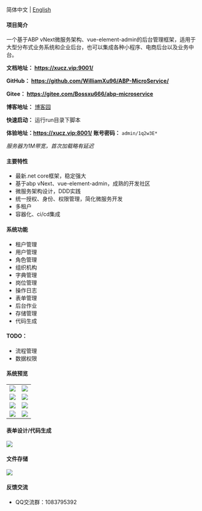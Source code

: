 简体中文 | [English](./README.EN.md)

#### 项目简介
一个基于ABP vNext微服务架构、vue-element-admin的后台管理框架，适用于大型分布式业务系统和企业后台，也可以集成各种小程序、电商后台以及业务中台。

**文档地址： https://xucz.vip:9001/**

**GitHub： https://github.com/WilliamXu96/ABP-MicroService/**

**Gitee： https://gitee.com/Bossxu666/abp-microservice**


**博客地址：** [博客园](https://www.cnblogs.com/william-xu/)

**快速启动：**
运行run目录下脚本

**体验地址：https://xucz.vip:8001/**
**账号密码：** `admin/1q2w3E*`

*服务器为1M带宽，首次加载略有延迟*

#### 主要特性
- 最新.net core框架，稳定强大
- 基于abp vNext、vue-element-admin，成熟的开发社区
- 微服务架构设计，DDD实践
- 统一授权、身份、权限管理，简化微服务开发
- 多租户
- 容器化、ci/cd集成
####  系统功能
- 租户管理
- 用户管理
- 角色管理
- 组织机构
- 字典管理
- 岗位管理
- 操作日志
- 表单管理
- 后台作业
- 存储管理
- 代码生成
#### TODO：
- 流程管理
- 数据权限
#### 系统预览
<table>
    <tr>
        <td><img src="https://i.loli.net/2020/09/23/HSqvPoEt6IRNFek.png"/></td>
        <td><img src="https://i.loli.net/2020/08/07/7pLGg2VdFAvkZ4a.png"/></td>
    </tr>
    <tr>
        <td><img src="https://i.loli.net/2020/09/03/VkmaiMKYLW3wjOH.png"/></td>
        <td><img src="https://i.loli.net/2020/09/03/HplQKFo3a5Ee81x.png"/></td>
    </tr>
    <tr>
        <td><img src="https://i.loli.net/2020/06/16/LJS5Uy7owtNGfgK.png"/></td>
        <td><img src="https://i.loli.net/2020/06/16/yc1LUur8fKDlWgF.png"/></td>
    </tr>
    <tr>
        <td><img src="https://i.loli.net/2020/07/15/MulxvK7mePRJpLQ.png"/></td>
        <td><img src="https://i.loli.net/2020/06/22/UZcrAliMTv7JntO.png"/></td>
    </tr>
</table>

#### 表单设计/代码生成
<img src="https://i.loli.net/2020/09/30/eGybATBz6874mq5.gif"/>

#### 文件存储
<img src="https://i.loli.net/2020/09/23/MgwR9oQWzmK5qGP.gif"/>

#### 反馈交流
- QQ交流群：1083795392
